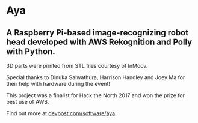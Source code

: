 # Aya

## A Raspberry Pi-based image-recognizing robot head developed with AWS Rekognition and Polly with Python.

3D parts were printed from STL files courtesy of InMoov.

Special thanks to Dinuka Salwathura, Harrison Handley and Joey Ma for their help with hardware during the event!

This project was a finalist for Hack the North 2017 and won the prize for best use of AWS.

Find out more at [devpost.com/software/aya](http://devpost.com/software/aya).
